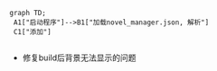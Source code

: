```mermaid
graph TD;
 A1["启动程序"]-->B1["加载novel_manager.json, 解析"]
 C1["添加"]
 
```

- 修复build后背景无法显示的问题

